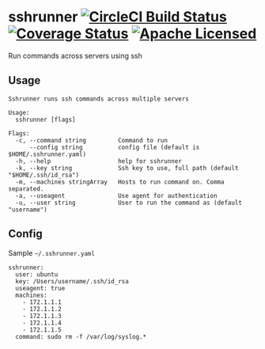 # sshrunner [![CircleCI Build Status](https://circleci.com/gh/raravena80/sshrunner.svg?style=shield)](https://circleci.com/gh/raravena80/sshrunner) [![Coverage Status](https://coveralls.io/repos/github/raravena80/sshrunner/badge.svg?branch=master)](https://coveralls.io/github/raravena80/sshrunner?branch=master) [![Apache Licensed](https://img.shields.io/badge/license-Apache2.0-blue.svg)](https://raw.githubusercontent.com/raravena80/sshrunner/master/LICENSE)
Run commands across servers using ssh

## Usage
```
Sshrunner runs ssh commands across multiple servers

Usage:
  sshrunner [flags]

Flags:
  -c, --command string         Command to run
      --config string          config file (default is $HOME/.sshrunner.yaml)
  -h, --help                   help for sshrunner
  -k, --key string             Ssh key to use, full path (default "$HOME/.ssh/id_rsa")
  -m, --machines stringArray   Hosts to run command on. Comma separated.
  -a, --useagent               Use agent for authentication
  -u, --user string            User to run the command as (default "username")
```

## Config

Sample `~/.sshrunner.yaml`

```
sshrunner:
  user: ubuntu
  key: /Users/username/.ssh/id_rsa
  useagent: true
  machines:
    - 172.1.1.1
    - 172.1.1.2
    - 172.1.1.3
    - 172.1.1.4
    - 172.1.1.5
  command: sudo rm -f /var/log/syslog.*
```
